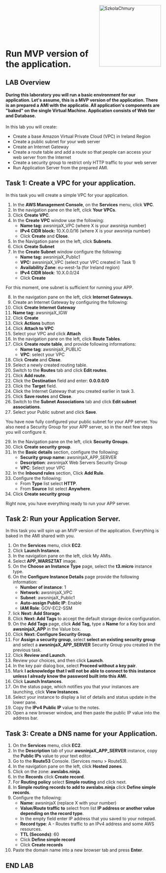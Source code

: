 <img src="https://szkolachmury.pl/wp-content/themes/Szkola_Chmury/img/logo.png" alt="SzkolaChmury" width="200" align="right">
<br><br>
<br><br>
<br><br>

# Run MVP version of the application.

## LAB Overview

#### During this laboratory you will run a basic environment for our application. Let's assume, this is a MVP version of the application. There is an prepared a AMI with the applicatio. All application's components are "baked" on the single Virtual Machine. Application consists of Web tier and Database.

In this lab you will create:
* Create a base Amazon Virtual Private Cloud (VPC) in Ireland Region
* Create a public subnet for your web server
* Create an Internet Gateway
* Create a route table and add a route so that people can access your web server from the Internet
* Create a security group to restrict only HTTP traffic to your web server
* Run Application Server from the prepared AMI.
## Task 1: Create a VPC for your application.
In this task you will create a simple VPC for your application.


1. In the **AWS Management Console**, on the **Services** menu, click **VPC**.
2. In the navigation pane on the left, click **Your VPCs**.
3. Click **Create VPC**.
4. In the **Create VPC** window use the following:
   * **Name tag:** awsninjaX_VPC (where X is your awsninja number)
   * **IPv4 CIDR block:** 10.X.0.0/16 (where X is your awsninja number)
   * Click **Create** and **Close**.
5. In the Navigation pane on the left, click **Subnets**.
6. Click **Create Subnet**
7. In the **Create Subnet** window configure the following:
   * **Name tag:** awsninjaX_Public1
   * **VPC:** awsninjaX_VPC (select your VPC created in Task 1)
   * **Availability Zone**: eu-west-1a (for Ireland region)
   * **IPv4 CIDR block**: 10.X.0.0/24
   * Click **Create**

For this moment, one subnet is sufficient for running your APP.

8. In the navigation pane on the left, click **Internet Gateways.**
9. Create an Internet Gateway by configuring the following:
10. Click **Create Internet Gateway**
11. **Name tag:** awsninjaX_IGW
12. Click **Create** 
13. Click **Actions** button
14. Click **Attach to VPC**
15. Select your VPC and click **Attach**
16. In the navigation pane on the left, click **Route Tables**.
17. Click **Create route table**, and provide following informations:
     * **Name tag**: awsninjaX_PUBLIC
     * **VPC**: select your VPC
18.  Click **Create** and **Close**.
19.  Select a newly created routing table.
20. Switch to the **Routes** tab and click **Edit routes**.
21. Click **Add route**.
22. Click the **Destination** field and enter: **0.0.0.0/0**
23. Click the **Target** field.
24. Click the Internet Gateway that you created earlier in task 3.
25. Click **Save routes** and **Close**.
26. Switch to the **Subnet Associations** tab and click **Edit subnet associations**.
27. Select your Public subnet and click **Save**.

You have now fully configured your public subnet for your APP server.
You also need a Security Group for your APP server, so in the next few steps you will configure it.

29. In the Navigation pane on the left, click **Security Groups**.
30. Click **Create security group**.
31. In the **Basic details** section, configure the following: 
    *  **Security group name:** awsninjaX_APP_SERVER
    *  **Description**: awsninjaX Web Servers Security Group
    *  **VPC**: Select your VPC     
32. In the **Inbound rules** section, Click **Add Rule**.
33. Configure the following:
     * From **Type** list select **HTTP**.
     * From **Source** list select **Anywhere**.
34. Click **Create security group**

Right now, you have everything ready to run your APP server.

## Task 2: Run your Application Server.

In this task you will spin up an MVP version of the application. Everything is baked in the AMI shared with you.

1. On the **Services** menu, click **EC2**.
2. Click **Launch Instance**.
3. In the navigation pane on the left, click My AMIs.
4. Select **APP_WARSZTAT** image.
5. On the **Choose an Instance Type** page, select the **t3.micro** instance type. 
6. On the **Configure Instance Details** page provide the following information:
   * **Number of instance**: 1
   * **Network:** awsninjaX_VPC
   * **Subnet**: awsninjaX_Public1
   * **Auto-assign Public IP**: Enable
   * **IAM Role**: GOV-EC2-SSM
7. lick **Next: Add Storage**. 
8. Click **Next: Add Tags** to accept the default storage device configuration. 
9. On the **Add Tags** page, click **Add Tag,** type a **Name** for a Key box and **awsninjaX_APP** in the Value box.
10. Click **Next: Configure Security Group**. 
11. For **Assign a security group**, select **select an existing security group** and select a **awsninjaX_APP_SERVER** Security Group you created in the previous task.
12. Click **Review and Launch**.
13. Review your choices, and then click **Launch**.
14. In the key pair dialog box, select **Proceed without a key pair**.
15. Mark **I acknowledge that I will not be able to connect to this instance unless I already know the password built into this AMI.**
16. Click **Launch Instances**.
17. On the status page, which notifies you that your instances are launching, click **View Instances**.
18. Select your instance to display a list of details and status update in the lower pane.
19. Copy the **IPv4 Public IP** value to the notes.
20. Open a new browser window, and then paste the public IP value into the address bar. 

## Task 3: Create a DNS name for your Application.

1. On the **Services** menu, click **EC2**.
2. In the **Description** tab of your **awsninjaX_APP_SERVER** instance, copy the **Public IPs** value to your text editor.
3. Go to the **Route53** Console. (Services menu > Route53).
4. In the navigation pane on the left, click **Hosted zones**.
5. Click on the zone: **awslabs.ninja**.
6. In the **Records** click **Create record**.
7. For **Routing policy** select **Simple routing** and click next.
8. In **Simple routing records to add to awslabs.ninja** click **Define simple records**.
9. Configure the following:
   * **Name**: awsninjaX (replace X with your number)
   * **Value/Route traffic to** select from list **IP address or another value depending on the record type**.  
   * In the empty field enter IP address that you saved to your notepad. 
   * **Record type**: A - Routes traffic to an IPv4 address and some AWS resources. 
   * **TTL (Seconds)**: 60 
   * Click **Define simple record**
   * Click **Create records**
10.  Paste the domain name into a new browser tab and press **Enter**.

## END LAB

<br><br>